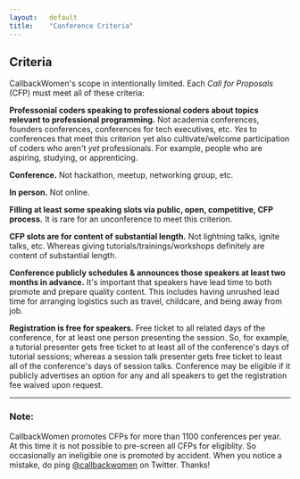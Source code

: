 ```yaml
---
layout:   default
title:    "Conference Criteria"
---
```



## Criteria

CallbackWomen's scope in intentionally limited. Each _Call for Proposals_ (CFP) must meet all of these criteria:

**Professonial coders speaking to professional coders about topics relevant to professional programming.**
	Not academia conferences, founders conferences, conferences for tech executives, etc.
	_Yes_ to conferences that meet this criterion yet also cultivate/welcome participation of coders who aren't _yet_ professionals. For example, people who are aspiring, studying, or apprenticing.

**Conference.**
	Not hackathon, meetup, networking group, etc.

**In person.**
	Not online.

**Filling at least some speaking slots via public, open, competitive, CFP process.**
	It is rare for an unconference to meet this criterion.

**CFP slots are for content of substantial length.**
	Not lightning talks, ignite talks, etc.  Whereas giving tutorials/trainings/workshops definitely are content of substantial length.

**Conference publicly schedules & announces those speakers at least two months in advance.**
	It's important that speakers have lead time to both promote and prepare quality content. This includes having unrushed lead time for arranging logistics such as travel, childcare, and being away from job.

**Registration is free for speakers.**
	Free ticket to all related days of the conference, for at least one person presenting the session. So, for example, a tutorial presenter gets free ticket to at least all of the conference's days of tutorial sessions; whereas a session talk presenter gets free ticket to least all of the conference's days of session talks.
	Conference may be eligible if it publicly advertises an option for any and all speakers to get the registration fee waived upon request.

---

### Note: 

CallbackWomen promotes CFPs for more than 1100 conferences per year. At this time it is not possible to pre-screen all CFPs for eligiblity. So occasionally an ineligible one is promoted by accident. When you notice a mistake, do ping [@callbackwomen](https://twitter.com/callbackwomen) on Twitter. Thanks!